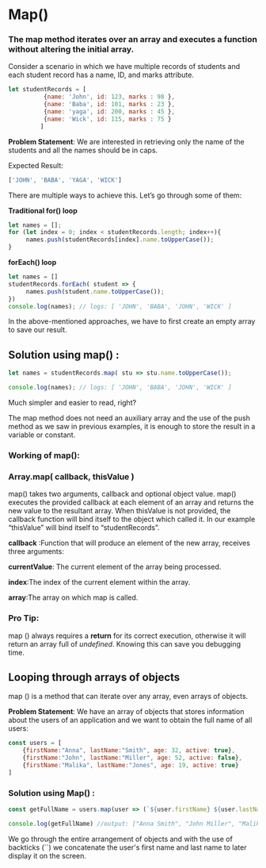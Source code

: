 # Map()

### The map method iterates over an array and executes a function without altering the initial array.

Consider a scenario in which we have multiple records of students and each student record has a name, ID, and marks attribute.
```js
let studentRecords = [ 
          {name: 'John', id: 123, marks : 98 },
          {name: 'Baba', id: 101, marks : 23 },
          {name: 'yaga', id: 200, marks : 45 },
          {name: 'Wick', id: 115, marks : 75 }
         ] 
```
**Problem Statement**: We are interested in retrieving only the name of the students and all the names should be in caps.

Expected Result:
```js
['JOHN', 'BABA', 'YAGA', 'WICK']
```
There are multiple ways to achieve this. Let’s go through some of them:

**Traditional for() loop**
```js
let names = [];
for (let index = 0; index < studentRecords.length; index++){
     names.push(studentRecords[index].name.toUpperCase());
}
```
**forEach() loop**
```js
let names = []
studentRecords.forEach( student => {
     names.push(student.name.toUpperCase());
})
console.log(names); // logs: [ 'JOHN', 'BABA', 'JOHN', 'WICK' ]
```

In the above-mentioned approaches, we have to first create an empty array to save our result.

 ## Solution using map() :
```js
let names = studentRecords.map( stu => stu.name.toUpperCase());

console.log(names); // logs: [ 'JOHN', 'BABA', 'JOHN', 'WICK' ]
```
Much simpler and easier  to read, right?

The map method does not need an auxiliary array and the use of the push method as we saw in previous examples, it is enough to store the result in a variable or constant.

### Working of map():

### **Array.map( callback, thisValue )**

map() takes two arguments, callback and optional object value.
map() executes the provided callback at each element of an array and returns the new value to the resultant array.
When thisValue is not provided, the callback function will bind itself to the object which called it. In our example “thisValue” will bind itself to “studentRecords”.

**callback** :Function that will produce an element of the new array, receives three arguments:

   **currentValue**: The current element of the array being processed.

   **index**:The index of the current element within the array.

   **array**:The array on which map is called. 

### Pro Tip:
map () always requires a **return** for its correct execution, otherwise it will return an array full of *undefined*. Knowing this can save you debugging time.


## Looping through arrays of objects

map () is a method that can iterate over any array, even arrays of objects.

**Problem Statement**: We have an array of objects that stores information about the users of an application and we want to obtain the full name of all users:

```js
const users = [
    {firstName:"Anna", lastName:"Smith", age: 32, active: true},
    {firstName:"John", lastName:"Miller", age: 52, active: false},
    {firstName:"Malika", lastName:"Jones", age: 19, active: true}
]
```
### Solution using Map() :

```js
const getFullName = users.map(user => (`${user.firstName} ${user.lastName}`));

console.log(getFullName) //output: ["Anna Smith", "John Miller", "Malika Jones"]
```
We go through the entire arrangement of objects and with the use of backticks (``) we concatenate the user's first name and last name to later display it on the screen.





